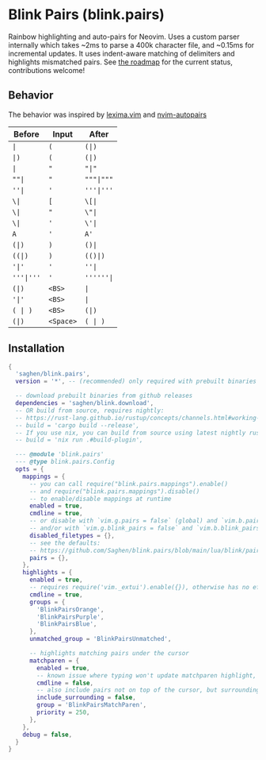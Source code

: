# Blink Pairs (blink.pairs)

Rainbow highlighting and auto-pairs for Neovim. Uses a custom parser internally which takes ~2ms to parse a 400k character file, and ~0.15ms for incremental updates. It uses indent-aware matching of delimiters and highlights mismatched pairs. See [the roadmap](https://github.com/Saghen/blink.pairs/issues/9) for the current status, contributions welcome!

## Behavior

The behavior was inspired by [lexima.vim](https://github.com/cohama/lexima.vim) and [nvim-autopairs](https://github.com/windwp/nvim-autopairs)

| Before   | Input   | After    |
|----------|---------|----------|
| `\|`       | `(`       | `(\|)`     |
| `\|)`      | `(`       | `(\|)`     |
| `\|`       | `"`       | `"\|"`     |
| `""\|`     | `"`       | `"""\|"""` |
| `''\|`     | `'`       | `'''\|'''` |
| `\\|`       | `[`       | `\[\|`     |
| `\\|`       | `"`       | `\"\|`     |
| `\\|`       | `'`       | `\'\|`     |
| `A`        | `'`       | `A'`       |
| `(\|)`     | `)`       | `()\|`     |
| `((\|)`     | `)`       | `(()\|)`     |
| `'\|'`     | `'`       | `''\|`     |
| `'''\|'''` | `'`       | `''''''\|` |
| `(\|)`     | `<BS>`    | `\|`       |
| `'\|'`     | `<BS>`    | `\|`       |
| `( \| )`   | `<BS>`    | `(\|)`     |
| `(\|)`     | `<Space>` | `( \| )`   |

## Installation

```lua
{
  'saghen/blink.pairs',
  version = '*', -- (recommended) only required with prebuilt binaries

  -- download prebuilt binaries from github releases
  dependencies = 'saghen/blink.download',
  -- OR build from source, requires nightly:
  -- https://rust-lang.github.io/rustup/concepts/channels.html#working-with-nightly-rust
  -- build = 'cargo build --release',
  -- If you use nix, you can build from source using latest nightly rust with:
  -- build = 'nix run .#build-plugin',

  --- @module 'blink.pairs'
  --- @type blink.pairs.Config
  opts = {
    mappings = {
      -- you can call require("blink.pairs.mappings").enable()
      -- and require("blink.pairs.mappings").disable()
      -- to enable/disable mappings at runtime
      enabled = true,
      cmdline = true,
      -- or disable with `vim.g.pairs = false` (global) and `vim.b.pairs = false` (per-buffer)
      -- and/or with `vim.g.blink_pairs = false` and `vim.b.blink_pairs = false`
      disabled_filetypes = {},
      -- see the defaults:
      -- https://github.com/Saghen/blink.pairs/blob/main/lua/blink/pairs/config/mappings.lua#L14
      pairs = {},
    },
    highlights = {
      enabled = true,
      -- requires require('vim._extui').enable({}), otherwise has no effect
      cmdline = true,
      groups = {
        'BlinkPairsOrange',
        'BlinkPairsPurple',
        'BlinkPairsBlue',
      },
      unmatched_group = 'BlinkPairsUnmatched',

      -- highlights matching pairs under the cursor
      matchparen = {
        enabled = true,
        -- known issue where typing won't update matchparen highlight, disabled by default
        cmdline = false,
        -- also include pairs not on top of the cursor, but surrounding the cursor
        include_surrounding = false,
        group = 'BlinkPairsMatchParen',
        priority = 250,
      },
    },
    debug = false,
  }
}
```
